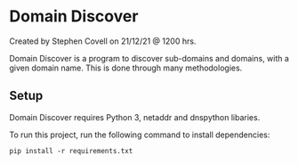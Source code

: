 # Domain Discover

Created by Stephen Covell on 21/12/21 @ 1200 hrs.

Domain Discover is a program to discover sub-domains and domains, with a given domain name. This is done through many methodologies.

## Setup
Domain Discover requires Python 3, netaddr and dnspython libaries.

To run this project, run the following command to install dependencies:
```
pip install -r requirements.txt
```
